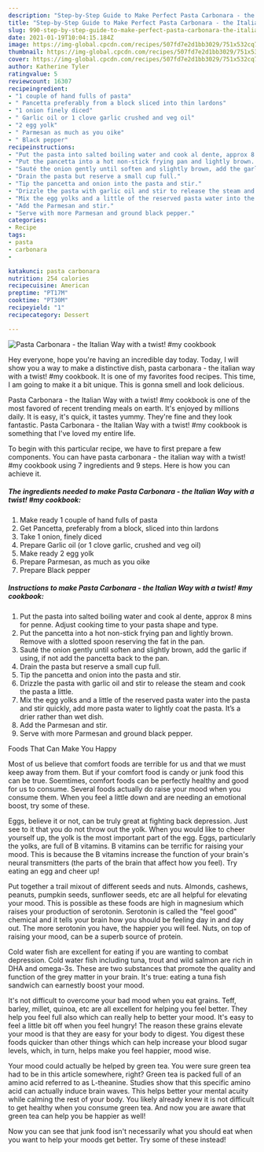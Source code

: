 ```yaml
---
description: "Step-by-Step Guide to Make Perfect Pasta Carbonara - the Italian Way with a twist! #my cookbook"
title: "Step-by-Step Guide to Make Perfect Pasta Carbonara - the Italian Way with a twist! #my cookbook"
slug: 990-step-by-step-guide-to-make-perfect-pasta-carbonara-the-italian-way-with-a-twist-my-cookbook
date: 2021-01-19T10:04:15.184Z
image: https://img-global.cpcdn.com/recipes/507fd7e2d1bb3029/751x532cq70/pasta-carbonara-the-italian-way-with-a-twist-my-cookbook-recipe-main-photo.jpg
thumbnail: https://img-global.cpcdn.com/recipes/507fd7e2d1bb3029/751x532cq70/pasta-carbonara-the-italian-way-with-a-twist-my-cookbook-recipe-main-photo.jpg
cover: https://img-global.cpcdn.com/recipes/507fd7e2d1bb3029/751x532cq70/pasta-carbonara-the-italian-way-with-a-twist-my-cookbook-recipe-main-photo.jpg
author: Katherine Tyler
ratingvalue: 5
reviewcount: 16307
recipeingredient:
- "1 couple of hand fulls of pasta"
- " Pancetta preferably from a block sliced into thin lardons"
- "1 onion finely diced"
- " Garlic oil or 1 clove garlic crushed and veg oil"
- "2 egg yolk"
- " Parmesan as much as you oike"
- " Black pepper"
recipeinstructions:
- "Put the pasta into salted boiling water and cook al dente, approx 8 mins for penne. Adjust cooking time to your pasta shape and type."
- "Put the pancetta into a hot non-stick frying pan and lightly brown. Remove with a slotted spoon reserving the fat in the pan."
- "Sauté the onion gently until soften and slightly brown, add the garlic if using, if not add the pancetta back to the pan."
- "Drain the pasta but reserve a small cup full."
- "Tip the pancetta and onion into the pasta and stir."
- "Drizzle the pasta with garlic oil and stir to release the steam and cook the pasta a little."
- "Mix the egg yolks and a little of the reserved pasta water into the pasta and stir quickly, add more pasta water to lightly coat the pasta. It’s a drier rather than wet dish."
- "Add the Parmesan and stir."
- "Serve with more Parmesan and ground black pepper."
categories:
- Recipe
tags:
- pasta
- carbonara
- 

katakunci: pasta carbonara  
nutrition: 254 calories
recipecuisine: American
preptime: "PT17M"
cooktime: "PT30M"
recipeyield: "1"
recipecategory: Dessert

---
```



![Pasta Carbonara - the Italian Way with a twist! #my cookbook](https://img-global.cpcdn.com/recipes/507fd7e2d1bb3029/751x532cq70/pasta-carbonara-the-italian-way-with-a-twist-my-cookbook-recipe-main-photo.jpg)

Hey everyone, hope you're having an incredible day today. Today, I will show you a way to make a distinctive dish, pasta carbonara - the italian way with a twist! #my cookbook. It is one of my favorites food recipes. This time, I am going to make it a bit unique. This is gonna smell and look delicious.



Pasta Carbonara - the Italian Way with a twist! #my cookbook is one of the most favored of recent trending meals on earth. It's enjoyed by millions daily. It is easy, it's quick, it tastes yummy. They're fine and they look fantastic. Pasta Carbonara - the Italian Way with a twist! #my cookbook is something that I've loved my entire life.


To begin with this particular recipe, we have to first prepare a few components. You can have pasta carbonara - the italian way with a twist! #my cookbook using 7 ingredients and 9 steps. Here is how you can achieve it.

<!--inarticleads1-->

##### The ingredients needed to make Pasta Carbonara - the Italian Way with a twist! #my cookbook:

1. Make ready 1 couple of hand fulls of pasta
1. Get  Pancetta, preferably from a block, sliced into thin lardons
1. Take 1 onion, finely diced
1. Prepare  Garlic oil (or 1 clove garlic, crushed and veg oil)
1. Make ready 2 egg yolk
1. Prepare  Parmesan, as much as you oike
1. Prepare  Black pepper




<!--inarticleads2-->

##### Instructions to make Pasta Carbonara - the Italian Way with a twist! #my cookbook:

1. Put the pasta into salted boiling water and cook al dente, approx 8 mins for penne. Adjust cooking time to your pasta shape and type.
1. Put the pancetta into a hot non-stick frying pan and lightly brown. Remove with a slotted spoon reserving the fat in the pan.
1. Sauté the onion gently until soften and slightly brown, add the garlic if using, if not add the pancetta back to the pan.
1. Drain the pasta but reserve a small cup full.
1. Tip the pancetta and onion into the pasta and stir.
1. Drizzle the pasta with garlic oil and stir to release the steam and cook the pasta a little.
1. Mix the egg yolks and a little of the reserved pasta water into the pasta and stir quickly, add more pasta water to lightly coat the pasta. It’s a drier rather than wet dish.
1. Add the Parmesan and stir.
1. Serve with more Parmesan and ground black pepper.




Foods That Can Make You Happy


Most of us believe that comfort foods are terrible for us and that we must keep away from them. But if your comfort food is candy or junk food this can be true. Soemtimes, comfort foods can be perfectly healthy and good for us to consume. Several foods actually do raise your mood when you consume them. When you feel a little down and are needing an emotional boost, try some of these.

Eggs, believe it or not, can be truly great at fighting back depression. Just see to it that you do not throw out the yolk. When you would like to cheer yourself up, the yolk is the most important part of the egg. Eggs, particularly the yolks, are full of B vitamins. B vitamins can be terrific for raising your mood. This is because the B vitamins increase the function of your brain's neural transmitters (the parts of the brain that affect how you feel). Try eating an egg and cheer up!

Put together a trail mixout of different seeds and nuts. Almonds, cashews, peanuts, pumpkin seeds, sunflower seeds, etc are all helpful for elevating your mood. This is possible as these foods are high in magnesium which raises your production of serotonin. Serotonin is called the "feel good" chemical and it tells your brain how you should be feeling day in and day out. The more serotonin you have, the happier you will feel. Nuts, on top of raising your mood, can be a superb source of protein.

Cold water fish are excellent for eating if you are wanting to combat depression. Cold water fish including tuna, trout and wild salmon are rich in DHA and omega-3s. These are two substances that promote the quality and function of the grey matter in your brain. It's true: eating a tuna fish sandwich can earnestly boost your mood. 

It's not difficult to overcome your bad mood when you eat grains. Teff, barley, millet, quinoa, etc are all excellent for helping you feel better. They help you feel full also which can really help to better your mood. It's easy to feel a little bit off when you feel hungry! The reason these grains elevate your mood is that they are easy for your body to digest. You digest these foods quicker than other things which can help increase your blood sugar levels, which, in turn, helps make you feel happier, mood wise.

Your mood could actually be helped by green tea. You were sure green tea had to be in this article somewhere, right? Green tea is packed full of an amino acid referred to as L-theanine. Studies show that this specific amino acid can actually induce brain waves. This helps better your mental acuity while calming the rest of your body. You likely already knew it is not difficult to get healthy when you consume green tea. And now you are aware that green tea can help you be happier as well!

Now you can see that junk food isn't necessarily what you should eat when you want to help your moods get better. Try some of these instead!

